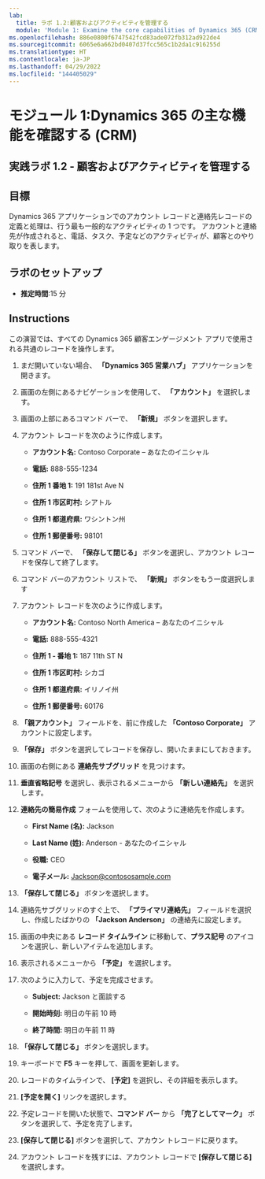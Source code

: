 ```yaml
---
lab:
  title: ラボ 1.2:顧客およびアクティビティを管理する
  module: 'Module 1: Examine the core capabilities of Dynamics 365 (CRM)'
ms.openlocfilehash: 886e0800f6747542fcd83ade072fb312ad922de4
ms.sourcegitcommit: 6065e6a662bd0407d37fcc565c1b2da1c916255d
ms.translationtype: HT
ms.contentlocale: ja-JP
ms.lasthandoff: 04/29/2022
ms.locfileid: "144405029"
---
```

<a name="module-1-examine-the-core-capabilities-of-dynamics-365-crm"></a>モジュール 1:Dynamics 365 の主な機能を確認する (CRM)
========================

## <a name="practice-lab-12---manage-customers-and-activities"></a>実践ラボ 1.2 - 顧客およびアクティビティを管理する

## <a name="objectives"></a>目標

Dynamics 365 アプリケーションでのアカウント レコードと連絡先レコードの定義と処理は、行う最も一般的なアクティビティの 1 つです。 アカウントと連絡先が作成されると、電話、タスク、予定などのアクティビティが、顧客とのやり取りを表します。

## <a name="lab-setup"></a>ラボのセットアップ

  - **推定時間**:15 分

## <a name="instructions"></a>Instructions

この演習では、すべての Dynamics 365 顧客エンゲージメント アプリで使用される共通のレコードを操作します。 

1. まだ開いていない場合、 **「Dynamics 365 営業ハブ」** アプリケーションを開きます。 

2. 画面の左側にあるナビゲーションを使用して、 **「アカウント」** を選択します。 

3. 画面の上部にあるコマンド バーで、 **「新規」** ボタンを選択します。

4. アカウント レコードを次のように作成します。

    - **アカウント名:** Contoso Corporate – あなたのイニシャル

    - **電話:** 888-555-1234

    - **住所 1 番地 1:** 191 181st Ave N

    - **住所 1 市区町村:** シアトル

    - **住所 1 都道府県:** ワシントン州

    - **住所 1 郵便番号:** 98101

5. コマンド バーで、 **「保存して閉じる」** ボタンを選択し、アカウント レコードを保存して終了します。

6. コマンド バーのアカウント リストで、 **「新規」** ボタンをもう一度選択します

7. アカウント レコードを次のように作成します。

    - **アカウント名:** Contoso North America – あなたのイニシャル

    - **電話:** 888-555-4321

    - **住所 1 - 番地 1:** 187 11th ST N

    - **住所 1 市区町村:** シカゴ

    - **住所 1 都道府県:** イリノイ州

    - **住所 1 郵便番号:** 60176

8. **「親アカウント」** フィールドを、前に作成した **「Contoso Corporate」** アカウントに設定します。 

9. **「保存」** ボタンを選択してレコードを保存し、開いたままにしておきます。 

10. 画面の右側にある **連絡先サブグリッド** を見つけます。 

11. **垂直省略記号** を選択し、表示されるメニューから **「新しい連絡先」** を選択します。 

12. **連絡先の簡易作成** フォームを使用して、次のように連絡先を作成します。

    - **First Name (名):** Jackson

    - **Last Name (姓):** Anderson - あなたのイニシャル

    - **役職:** CEO

    - **電子メール:** Jackson@contososample.com

13. **「保存して閉じる」** ボタンを選択します。

14. 連絡先サブグリッドのすぐ上で、 **「プライマリ連絡先」** フィールドを選択し、作成したばかりの **「Jackson Anderson」** の連絡先に設定します。 

15. 画面の中央にある **レコード タイムライン** に移動して、**プラス記号** のアイコンを選択し、新しいアイテムを追加します。 

16. 表示されるメニューから **「予定」** を選択します。

17. 次のように入力して、予定を完成させます。

    - **Subject:** Jackson と面談する

    - **開始時刻:** 明日の午前 10 時 

    - **終了時間:** 明日の午前 11 時 

18. **「保存して閉じる」** ボタンを選択します。 

19. キーボードで **F5** キーを押して、画面を更新します。     

20. レコードのタイムラインで、 **[予定]** を選択し、その詳細を表示します。   

21. **[予定を開く]** リンクを選択します。 

22. 予定レコードを開いた状態で、**コマンド バー** から **「完了としてマーク」** ボタンを選択して、予定を完了します。 

23. **[保存して閉じる]** ボタンを選択して、アカウン トレコードに戻ります。   

24. アカウント レコードを残すには、アカウント レコードで **[保存して閉じる]** を選択します。   
